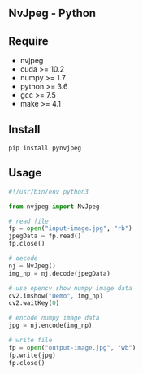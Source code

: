 NvJpeg - Python
---------------------------

## Require
* nvjpeg
* cuda >= 10.2
* numpy >= 1.7
* python >= 3.6
* gcc >= 7.5
* make >= 4.1

## Install
```shell
pip install pynvjpeg
```

## Usage
```python
#!/usr/bin/env python3

from nvjpeg import NvJpeg 

# read file
fp = open("input-image.jpg", "rb")
jpegData = fp.read()
fp.close()

# decode
nj = NvJpeg()
img_np = nj.decode(jpegData)

# use opencv show numpy image data
cv2.imshow("Demo", img_np)
cv2.waitKey(0)

# encode numpy image data
jpg = nj.encode(img_np)

# write file
fp = open("output-image.jpg", "wb")
fp.write(jpg)
fp.close()
```